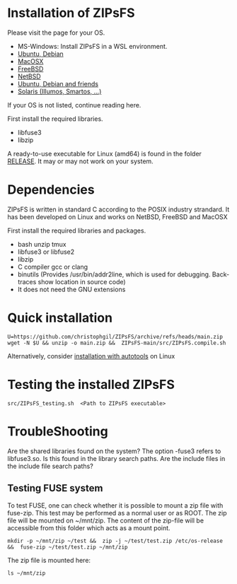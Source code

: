 # Installation of ZIPsFS


Please visit the page for your OS.

 - MS-Windows: Install ZIPsFS in a WSL environment.
 - [Ubuntu, Debian](./INSTALL_Ubuntu.md)
 - [MacOSX](./INSTALL_MacOSX.md)
 - [FreeBSD](./INSTALL_FreeBSD.md)
 - [NetBSD](./INSTALL_NetBSD.md)
 - [Ubuntu, Debian and friends](./INSTALL_Ubuntu.md)
 - [Solaris (Illumos, Smartos, ...)](./_INSTALL_Solaris.md)

If your OS is not listed, continue reading here.


First install the required libraries.

 - libfuse3
 - libzip

A ready-to-use executable for Linux (amd64) is found in the folder
[RELEASE](./RELEASE/). It may or may not work on your system.





# Dependencies

ZIPsFS is written in standard C according to the POSIX industry strandard.
It has been developed on Linux and works on NetBSD, FreeBSD and MacOSX

First install the required libraries and packages.

 - bash unzip tmux
 - libfuse3 or libfuse2
 - libzip
 - C compiler gcc or clang
 - binutils       (Provides /usr/bin/addr2line, which is used for debugging.  Back-traces show location in source code)
 - It does not need the GNU extensions






# Quick installation

    U=https://github.com/christophgil/ZIPsFS/archive/refs/heads/main.zip
    wget -N $U && unzip -o main.zip &&  ZIPsFS-main/src/ZIPsFS.compile.sh

Alternatively, consider  [installation with autotools](./INSTALL_autotools.md) on Linux

# Testing the installed ZIPsFS

    src/ZIPsFS_testing.sh  <Path to ZIPsFS executable>


# TroubleShooting


Are the shared libraries found on the system?
The option -fuse3 refers to libfuse3.so. Is this found in the library search paths.
Are the include files in the include file search paths?


## Testing FUSE system

To test  FUSE, one can  check whether it is possible to mount a zip file with fuse-zip.
This test may be performed as a normal user or as ROOT.
The zip file will be mounted on ~/mnt/zip. The content of the zip-file will be accessible from this folder which acts as a mount point.

    mkdir -p ~/mnt/zip ~/test &&  zip -j ~/test/test.zip /etc/os-release &&  fuse-zip ~/test/test.zip ~/mnt/zip

The zip file is mounted here:

    ls ~/mnt/zip

